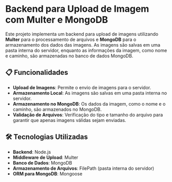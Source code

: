 # Backend para Upload de Imagem com Multer e MongoDB

Este projeto implementa um backend para upload de imagens utilizando **Multer** para o processamento de arquivos e **MongoDB** para o armazenamento dos dados das imagens. As imagens são salvas em uma pasta interna do servidor, enquanto as informações da imagem, como nome e caminho, são armazenadas no banco de dados MongoDB.

## 📋 Funcionalidades

- **Upload de Imagens**: Permite o envio de imagens para o servidor.
- **Armazenamento Local**: As imagens são salvas em uma pasta interna no servidor.
- **Armazenamento no MongoDB**: Os dados da imagem, como o nome e o caminho, são armazenados no MongoDB.
- **Validação de Arquivos**: Verificação do tipo e tamanho do arquivo para garantir que apenas imagens válidas sejam enviadas.

## 🛠️ Tecnologias Utilizadas

- **Backend**: Node.js
- **Middleware de Upload**: Multer
- **Banco de Dados**: MongoDB
- **Armazenamento de Arquivos**: FilePath (pasta interna do servidor)
- **ORM para MongoDB**: Mongoose

